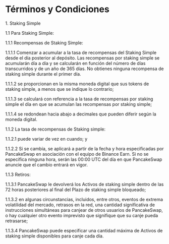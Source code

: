# Términos y Condiciones

1\. Staking Simple

1.1 Para Staking Simple:

1.1.1 Recompensas de Staking Simple:

1.1.1.1 Comenzar a acumular a la tasa de recompensas del Staking Simple desde el día posterior al depósito. Las recompensas por staking simple se acumularán día a día y se calcularán en función del número de días transcurridos y de un año de 365 días. No obtienes ninguna recompensa de staking simple durante el primer día.

1.1.1.2 se proporcionan en la misma moneda digital que sus tokens de staking simple, a menos que se indique lo contrario;

1.1.1.3 se calculará con referencia a la tasa de recompensas por staking simple el día en que se acumulan las recompensas por staking simple;

1.1.1.4 se redondean hacia abajo a decimales que pueden diferir según la moneda digital.

1.1.2 La tasa de recompensas de Staking simple:

1.1.2.1 puede variar de vez en cuando; y

1.1.2.2 Si se cambia, se aplicará a partir de la fecha y hora especificadas por PancakeSwap en asociación con el equipo de Binance Earn. Si no se especifica ninguna hora, serán las 00:00 UTC del día en que PancakeSwap anuncie que el cambio entrará en vigor.

1.1.3 Retiros:

1.1.3.1 PancakeSwap le devolverá los Activos de staking simple dentro de las 72 horas posteriores al final del Plazo de staking simple bloqueado;

1.1.3.2 en algunas circunstancias, incluidos, entre otros, eventos de extrema volatilidad del mercado, retrasos en la red, una cantidad significativa de instrucciones simultáneas para canjear de otros usuarios de PancakeSwap, o hay cualquier otro evento imprevisto que signifique que su canje pueda retrasarse;

1.1.3.4 PancakeSwap puede especificar una cantidad máxima de Activos de staking simple disponibles para canje cada día.
